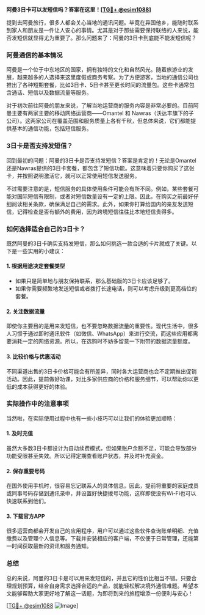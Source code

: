 **阿曼3日卡可以发短信吗？答案在这里！[[TG💪+ @esim1088](https://t.me/s/esim1088)]**

提到去阿曼旅行，很多人都会关心当地的通讯问题。毕竟在异国他乡，能随时联系到家人和朋友是一件让人安心的事情。尤其是对于那些需要保持联络的人来说，能否发短信就显得尤为重要了。那么问题来了：阿曼的3日卡到底能不能发短信呢？

### 阿曼通信的基本情况

阿曼是一个位于中东地区的国家，拥有独特的文化和自然风光。随着旅游业的发展，越来越多的人选择来这里度假或商务考察。为了方便游客，当地的通信公司也推出了各种短期套餐，比如3日卡、5日卡甚至更长时间的流量包。这些卡通常包含通话、短信以及数据流量等服务。

对于初次前往阿曼的朋友来说，了解当地运营商的服务内容是非常必要的。目前阿曼主要有两家主要的移动网络运营商——Omantel 和 Nawras（沃达丰旗下的子公司）。这两家公司在覆盖范围和服务质量上各有千秋，但总体来说，它们都能提供基本的通信功能，包括短信服务。

### 3日卡是否支持发短信？

回到最初的问题：阿曼的3日卡是否支持发短信？答案是肯定的！无论是Omantel还是Nawras提供的3日卡套餐，都包含了短信功能。这意味着只要你购买了这张卡，并按照说明激活它，就可以正常使用短信发送服务。

不过需要注意的是，短信服务的具体使用条件可能会有所不同。例如，某些套餐可能对国际短信有限制，或者对短信数量设有一定的上限。因此，在购买之前最好仔细阅读相关条款，确保满足自己的需求。此外，如果你打算给国内的亲友发送短信，记得检查是否有额外的费用，因为跨境短信往往比本地短信贵得多。

### 如何选择适合自己的3日卡？

既然阿曼的3日卡确实支持发短信，那么如何挑选一款合适的卡片就成了关键。以下是一些实用的小建议：

#### 1. **根据用途决定套餐类型**
   - 如果只是简单地与朋友保持联系，那么基础版的3日卡应该足够了。
   - 如果你需要频繁地发送短信或者拨打长途电话，则可以考虑升级到更高档位的套餐。

#### 2. **关注数据流量**
   即使你主要目的是用来发短信，也不要忽略数据流量的重要性。现代生活中，很多人习惯于通过即时通讯软件（如微信、WhatsApp）来进行交流，而这些应用都需要消耗一定的网络资源。所以，在选购时不妨多留意一下附带的数据流量额度。

#### 3. **比较价格与优惠活动**
   不同渠道出售的3日卡价格可能会有所差异，同时各大运营商也会不定期推出促销活动。因此，提前做好功课，对比多家供应商的价格和服务细节，可以帮助你以更低的成本获得更好的体验。

### 实际操作中的注意事项

当然啦，在实际使用过程中也有一些小技巧可以让我们的体验更加顺畅：

#### 1. **及时充值**
   虽然大多数3日卡都设计为自动续费模式，但如果账户余额不足，可能会导致部分功能受限甚至失效。所以记得定期查看账户状态，并及时补充资金。

#### 2. **保存重要号码**
   在国外使用手机时，很容易忘记联系人的具体信息。因此，提前将重要的家庭成员或同事号码存储到通讯录中，并设置好快捷拨号功能，这样即使没有Wi-Fi也可以快速联系到他们。

#### 3. **下载官方APP**
   很多运营商都会开发自己的应用程序，用户可以通过这些软件查询账单明细、充值缴费以及管理个人信息等。下载并安装相应的客户端，不仅便于日常管理，还能第一时间获取最新的资讯和服务通知。

### 总结

总的来说，阿曼的3日卡是可以用来发短信的，并且它的性价比相当不错。只要合理规划预算，结合自身需求选择合适的产品，就能轻松解决境外通信难题。希望本文能够帮助大家更好地了解这一话题，为即将到来的旅程增添一份便利与安心！

[[TG💪+ @esim1088](https://t.me/s/esim1088) ![Image](https://i.postimg.cc/4NQfJmqS/Snipaste-2025-05-13-00-14-12.png)]